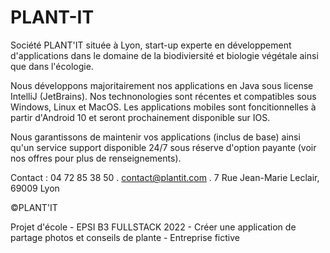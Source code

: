 # PLANT-IT

Société PLANT'IT située à Lyon, start-up experte en développement d'applications dans le domaine de la biodiviersité et biologie végétale ainsi que dans l'écologie.

Nous développons majoritairement nos applications en Java sous license IntelliJ (JetBrains). 
Nos technonologies sont récentes et compatibles sous Windows, Linux et MacOS. Les applications mobiles sont foncitionnelles à partir d'Android 10 et seront prochainement disponible sur IOS.

Nous garantissons de maintenir vos applications (inclus de base) ainsi qu'un service support disponible 24/7 sous réserve d'option payante (voir nos offres pour plus de renseignements).

Contact : 04 72 85 38 50 . contact@plantit.com . 7 Rue Jean-Marie Leclair, 69009 Lyon

©PLANT'IT

Projet d'école - EPSI B3 FULLSTACK 2022 - Créer une application de partage photos et conseils de plante - Entreprise fictive

